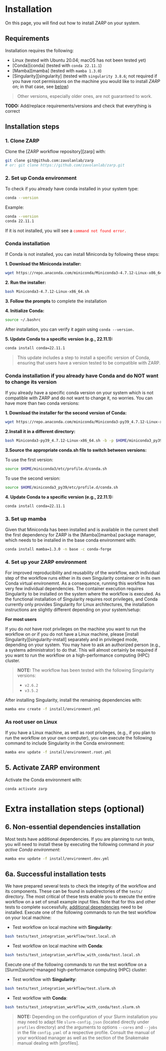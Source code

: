 # Installation

On this page, you will find out how to install _ZARP_ on your system.

## Requirements

Installation requires the following:

- Linux (tested with Ubuntu 20.04; macOS has not been tested yet)
- [Conda][conda] (tested with `conda 22.11.1`)
- [Mamba][mamba] (tested with `mamba 1.3.0`)
- [Singularity][singularity] (tested with `singularity 3.8.6`; not required
  if you have root permissions on the machine you would like to install _ZARP_
  on; in that case, see [below](#2-set-up-conda-environment))

> Other versions, especially older ones, are not guaranteed to work.

**TODO:** Add/replace requirements/versions and check that everything is correct

## Installation steps

### 1. Clone ZARP

Clone the [ZARP workflow repository][zarp] with:

```sh
git clone git@github.com:zavolanlab/zarp
# or: git clone https://github.com/zavolanlab/zarp.git
```

### 2. Set up Conda environment

To check if you already have conda installed in your system type:

```sh
conda --version
```

Example:
```sh
conda --version
conda 22.11.1
```
If it is not installed, you will see a <code style="color: red;">command not found error.</code>

### Conda installation
If Conda is not installed, you can install Miniconda by following these steps:

**1. Download the Miniconda installer:**

```sh
wget https://repo.anaconda.com/miniconda/Miniconda3-4.7.12-Linux-x86_64.sh
```
**2. Run the installer:**
```sh
bash Miniconda3-4.7.12-Linux-x86_64.sh
```
**3. Follow the prompts** to complete the installation

**4. Initialize Conda:**
```sh
source ~/.bashrc
```
After installation, you can verify it again using ```conda --version.```

**5. Update Conda to a specific version (e.g., 22.11.1):**
```sh
conda install conda=22.11.1
```
>This update includes a step to install a specific version of Conda, ensuring that users have a version tested to be compatible with ZARP.

### Conda installation if you already have Conda and do NOT want to change its version

If you already have a specific conda version on your system which is not compatible with ZARP and do not want to change it, no worries. You can have more than two conda versions:

**1. Download the installer for the second version of Conda:**

```sh
wget https://repo.anaconda.com/miniconda/Miniconda3-py39_4.7.12-Linux-x86_64.sh
```
**2.Install it in a different directory:**
```sh
bash Miniconda3-py39_4.7.12-Linux-x86_64.sh -b -p $HOME/miniconda3_py39
```
**3.Source the appropriate conda.sh file to switch between versions:**

To use the first version:
```sh
source $HOME/miniconda3/etc/profile.d/conda.sh
```
To use the second version:
```sh
source $HOME/miniconda3_py39/etc/profile.d/conda.sh
```

**4. Update Conda to a specific version (e.g., 22.11.1):**
```sh
conda install conda=22.11.1
```

### 3. Set up mamba
Given that Miniconda has been installed and is available in the current shell the first dependency for ZARP is the [Mamba][mamba] package manager, which needs to be installed in the base conda environment with:
```sh
conda install mamba=1.3.0 -n base -c conda-forge
```

### 4. Set up your ZARP environment

For improved reproducibility and reusability of the workflow, each individual step of the workflow runs either in its own Singularity container or in its own Conda virtual environemnt. As a consequence, running this workflow has very few individual dependencies. The container execution requires Singularity to be installed on the system where the workflow is executed. As the functional installation of Singularity requires root privileges, and Conda currently only provides Singularity for Linux architectures, the installation instructions are slightly different depending on your system/setup:

**For most users**

If you do *not* have root privileges on the machine you want
to run the workflow on *or* if you do not have a Linux machine, please [install
Singularity][singularity-install] separately and in privileged mode, depending
on your system. You may have to ask an authorized person (e.g., a systems
administrator) to do that. This will almost certainly be required if you want
to run the workflow on a high-performance computing (HPC) cluster. 

> **NOTE:**
> The workflow has been tested with the following Singularity versions:  
>  * `v2.6.2`
>  * `v3.5.2`

After installing Singularity, install the remaining dependencies with:
```bash
mamba env create -f install/environment.yml
```

### As root user on Linux

If you have a Linux machine, as well as root privileges, (e.g., if you plan to
run the workflow on your own computer), you can execute the following command
to include Singularity in the Conda environment:

```bash
mamba env update -f install/environment.root.yml
```

## 5. Activate ZARP environment

Activate the Conda environment with:

```bash
conda activate zarp
```

# Extra installation steps (optional)

## 6. Non-essential dependencies installation

Most tests have additional dependencies. If you are planning to run tests, you
will need to install these by executing the following command _in your active
Conda environment_:

```bash
mamba env update -f install/environment.dev.yml
```

## 6a. Successful installation tests

We have prepared several tests to check the integrity of the workflow and its
components. These can be found in subdirectories of the `tests/` directory. 
The most critical of these tests enable you to execute the entire workflow on a 
set of small example input files. Note that for this and other tests to complete
successfully, [additional dependencies](#installing-non-essential-dependencies) 
need to be installed. 
Execute one of the following commands to run the test workflow 
on your local machine:
* Test workflow on local machine with **Singularity**:
```bash
bash tests/test_integration_workflow/test.local.sh
```
* Test workflow on local machine with **Conda**:
```bash
bash tests/test_integration_workflow_with_conda/test.local.sh
```
Execute one of the following commands to run the test workflow 
on a [Slurm][slurm]-managed high-performance computing (HPC) cluster:

* Test workflow with **Singularity**:

```bash
bash tests/test_integration_workflow/test.slurm.sh
```
* Test workflow with **Conda**:

```bash
bash tests/test_integration_workflow_with_conda/test.slurm.sh
```

> **NOTE:** Depending on the configuration of your Slurm installation you may
> need to adapt file `slurm-config.json` (located directly under `profiles`
> directory) and the arguments to options `--cores` and `--jobs`
> in the file `config.yaml` of a respective profile.
> Consult the manual of your workload manager as well as the section of the
> Snakemake manual dealing with [profiles].

